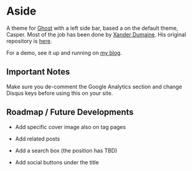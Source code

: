 # Aside

A theme for [Ghost](http://github.com/tryghost/ghost/) with a  left side bar, based a on the default theme, Casper.
Most of the job has been done by [Xander Dumaine](http://blog.xdumaine.com). His original repository is
[here](https://github.com/xdumaine/ghost-aside).

For a demo, see it up and running on [my blog](http://while2.ghost.io).

## Important Notes

Make sure you de-comment the Google Analytics section and change Disqus keys before using this on your site.

## Roadmap / Future Developments

- Add specific cover image also on tag pages

- Add related posts

- Add a search box (the position has TBD)

- Add social buttons under the title


